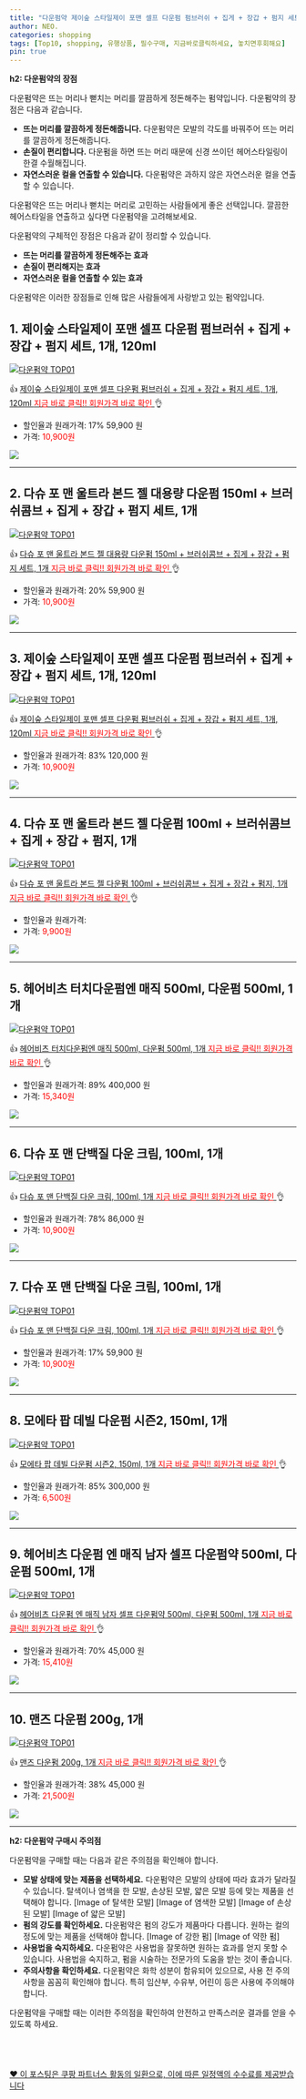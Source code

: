 ```yaml
---
title: "다운펌약 제이숲 스타일제이 포맨 셀프 다운펌 펌브러쉬 + 집게 + 장갑 + 펌지 세트, 1개, 120ml 필수 필요 추천 제품 비교 최저 가격 비교 장점 구매 후기 구매평"
author: NEO.
categories: shopping
tags: [Top10, shopping, 유행상품, 필수구매, 지금바로클릭하세요, 놓치면후회해요]
pin: true
---
```

**h2: 다운펌약의 장점**

다운펌약은 뜨는 머리나 뻗치는 머리를 깔끔하게 정돈해주는 펌약입니다. 다운펌약의 장점은 다음과 같습니다.

* **뜨는 머리를 깔끔하게 정돈해줍니다.** 다운펌약은 모발의 각도를 바꿔주어 뜨는 머리를 깔끔하게 정돈해줍니다.
* **손질이 편리합니다.** 다운펌을 하면 뜨는 머리 때문에 신경 쓰이던 헤어스타일링이 한결 수월해집니다.
* **자연스러운 컬을 연출할 수 있습니다.** 다운펌약은 과하지 않은 자연스러운 컬을 연출할 수 있습니다.

다운펌약은 뜨는 머리나 뻗치는 머리로 고민하는 사람들에게 좋은 선택입니다. 깔끔한 헤어스타일을 연출하고 싶다면 다운펌약을 고려해보세요.

다운펌약의 구체적인 장점은 다음과 같이 정리할 수 있습니다.

* **뜨는 머리를 깔끔하게 정돈해주는 효과**
* **손질이 편리해지는 효과**
* **자연스러운 컬을 연출할 수 있는 효과**

다운펌약은 이러한 장점들로 인해 많은 사람들에게 사랑받고 있는 펌약입니다.

   

## 1. 제이숲 스타일제이 포맨 셀프 다운펌 펌브러쉬 + 집게 + 장갑 + 펌지 세트, 1개, 120ml

[![다운펌약 TOP01](https://thumbnail8.coupangcdn.com/thumbnails/remote/490x490ex/image/retail/images/1912222989115697-8e3f0cd1-f4ab-4dda-8ec5-0b70becfe83e.jpg)](https://link.coupang.com/re/AFFSDP?lptag=AF3617701&subid=GithubCoopas&pageKey=6429780502&traceid=V0-153&itemId=13871220493&vendorItemId=81121091247)


👍 [제이숲 스타일제이 포맨 셀프 다운펌 펌브러쉬 + 집게 + 장갑 + 펌지 세트, 1개, 120ml <font color=red> 지금 바로 클릭!! 회원가격 바로 확인 </font> ](https://link.coupang.com/re/AFFSDP?lptag=AF3617701&subid=GithubCoopas&pageKey=6429780502&traceid=V0-153&itemId=13871220493&vendorItemId=81121091247) 👌 


- 할인율과 원래가격: 17%  59,900   원
- 가격: <span style='color:red'>10,900원</span>

[![](/discount_price.png)](https://link.coupang.com/re/AFFSDP?lptag=AF3617701&subid=GithubCoopas&pageKey=6429780502&traceid=V0-153&itemId=13871220493&vendorItemId=81121091247)

---


   

## 2. 다슈 포 맨 울트라 본드 젤 대용량 다운펌 150ml + 브러쉬콤브 + 집게 + 장갑 + 펌지 세트, 1개

[![다운펌약 TOP01](https://thumbnail8.coupangcdn.com/thumbnails/remote/490x490ex/image/retail/images/1000141881235220-9be69e21-ba07-43d3-9066-3677572911aa.jpg)](https://link.coupang.com/re/AFFSDP?lptag=AF3617701&subid=GithubCoopas&pageKey=56444440&traceid=V0-153&itemId=14418052100&vendorItemId=81661940347)


👍 [다슈 포 맨 울트라 본드 젤 대용량 다운펌 150ml + 브러쉬콤브 + 집게 + 장갑 + 펌지 세트, 1개 <font color=red> 지금 바로 클릭!! 회원가격 바로 확인 </font> ](https://link.coupang.com/re/AFFSDP?lptag=AF3617701&subid=GithubCoopas&pageKey=56444440&traceid=V0-153&itemId=14418052100&vendorItemId=81661940347) 👌 


- 할인율과 원래가격: 20%  59,900   원
- 가격: <span style='color:red'>10,900원</span>

[![](/discount_price.png)](https://link.coupang.com/re/AFFSDP?lptag=AF3617701&subid=GithubCoopas&pageKey=56444440&traceid=V0-153&itemId=14418052100&vendorItemId=81661940347)

---


   

## 3. 제이숲 스타일제이 포맨 셀프 다운펌 펌브러쉬 + 집게 + 장갑 + 펌지 세트, 1개, 120ml

[![다운펌약 TOP01](https://thumbnail8.coupangcdn.com/thumbnails/remote/490x490ex/image/retail/images/1912222989115697-8e3f0cd1-f4ab-4dda-8ec5-0b70becfe83e.jpg)](https://link.coupang.com/re/AFFSDP?lptag=AF3617701&subid=GithubCoopas&pageKey=6429780502&traceid=V0-153&itemId=13871220493&vendorItemId=81121091247)


👍 [제이숲 스타일제이 포맨 셀프 다운펌 펌브러쉬 + 집게 + 장갑 + 펌지 세트, 1개, 120ml <font color=red> 지금 바로 클릭!! 회원가격 바로 확인 </font> ](https://link.coupang.com/re/AFFSDP?lptag=AF3617701&subid=GithubCoopas&pageKey=6429780502&traceid=V0-153&itemId=13871220493&vendorItemId=81121091247) 👌 


- 할인율과 원래가격: 83%  120,000   원
- 가격: <span style='color:red'>10,900원</span>

[![](/discount_price.png)](https://link.coupang.com/re/AFFSDP?lptag=AF3617701&subid=GithubCoopas&pageKey=6429780502&traceid=V0-153&itemId=13871220493&vendorItemId=81121091247)

---


   

## 4. 다슈 포 맨 울트라 본드 젤 다운펌 100ml + 브러쉬콤브 + 집게 + 장갑 + 펌지, 1개

[![다운펌약 TOP01](https://thumbnail6.coupangcdn.com/thumbnails/remote/490x490ex/image/retail/images/14440996412329653-6fa59e04-ae0c-4b6f-bf9e-14290cb78537.jpg)](https://link.coupang.com/re/AFFSDP?lptag=AF3617701&subid=GithubCoopas&pageKey=56444440&traceid=V0-153&itemId=195324186&vendorItemId=3465142796)


👍 [다슈 포 맨 울트라 본드 젤 다운펌 100ml + 브러쉬콤브 + 집게 + 장갑 + 펌지, 1개 <font color=red> 지금 바로 클릭!! 회원가격 바로 확인 </font> ](https://link.coupang.com/re/AFFSDP?lptag=AF3617701&subid=GithubCoopas&pageKey=56444440&traceid=V0-153&itemId=195324186&vendorItemId=3465142796) 👌 


- 할인율과 원래가격: 
- 가격: <span style='color:red'>9,900원</span>

[![](/discount_price.png)](https://link.coupang.com/re/AFFSDP?lptag=AF3617701&subid=GithubCoopas&pageKey=56444440&traceid=V0-153&itemId=195324186&vendorItemId=3465142796)

---


   

## 5. 헤어비츠 터치다운펌엔 매직 500ml, 다운펌 500ml, 1개

[![다운펌약 TOP01](https://thumbnail8.coupangcdn.com/thumbnails/remote/490x490ex/image/vendor_inventory/7de5/7d8d5b7c1fbdf91627321b17b3d02bc93abe82ec5a18cb910316e27e9db4.jpg)](https://link.coupang.com/re/AFFSDP?lptag=AF3617701&subid=GithubCoopas&pageKey=5044709635&traceid=V0-153&itemId=6794487334&vendorItemId=85018189272)


👍 [헤어비츠 터치다운펌엔 매직 500ml, 다운펌 500ml, 1개 <font color=red> 지금 바로 클릭!! 회원가격 바로 확인 </font> ](https://link.coupang.com/re/AFFSDP?lptag=AF3617701&subid=GithubCoopas&pageKey=5044709635&traceid=V0-153&itemId=6794487334&vendorItemId=85018189272) 👌 


- 할인율과 원래가격: 89%  400,000   원
- 가격: <span style='color:red'>15,340원</span>

[![](/discount_price.png)](https://link.coupang.com/re/AFFSDP?lptag=AF3617701&subid=GithubCoopas&pageKey=5044709635&traceid=V0-153&itemId=6794487334&vendorItemId=85018189272)

---


   

## 6. 다슈 포 맨 단백질 다운 크림, 100ml, 1개

[![다운펌약 TOP01](https://thumbnail9.coupangcdn.com/thumbnails/remote/490x490ex/image/retail/images/2023/04/13/15/9/b8b5fa46-e2f1-42ae-9aab-c994ba5f8862.jpg)](https://link.coupang.com/re/AFFSDP?lptag=AF3617701&subid=GithubCoopas&pageKey=7265942417&traceid=V0-153&itemId=18518586766&vendorItemId=85657290963)


👍 [다슈 포 맨 단백질 다운 크림, 100ml, 1개 <font color=red> 지금 바로 클릭!! 회원가격 바로 확인 </font> ](https://link.coupang.com/re/AFFSDP?lptag=AF3617701&subid=GithubCoopas&pageKey=7265942417&traceid=V0-153&itemId=18518586766&vendorItemId=85657290963) 👌 


- 할인율과 원래가격: 78%  86,000   원
- 가격: <span style='color:red'>10,900원</span>

[![](/discount_price.png)](https://link.coupang.com/re/AFFSDP?lptag=AF3617701&subid=GithubCoopas&pageKey=7265942417&traceid=V0-153&itemId=18518586766&vendorItemId=85657290963)

---


   

## 7. 다슈 포 맨 단백질 다운 크림, 100ml, 1개

[![다운펌약 TOP01](https://thumbnail9.coupangcdn.com/thumbnails/remote/490x490ex/image/retail/images/2023/04/13/15/9/b8b5fa46-e2f1-42ae-9aab-c994ba5f8862.jpg)](https://link.coupang.com/re/AFFSDP?lptag=AF3617701&subid=GithubCoopas&pageKey=7265942417&traceid=V0-153&itemId=18518586766&vendorItemId=85657290963)


👍 [다슈 포 맨 단백질 다운 크림, 100ml, 1개 <font color=red> 지금 바로 클릭!! 회원가격 바로 확인 </font> ](https://link.coupang.com/re/AFFSDP?lptag=AF3617701&subid=GithubCoopas&pageKey=7265942417&traceid=V0-153&itemId=18518586766&vendorItemId=85657290963) 👌 


- 할인율과 원래가격: 17%  59,900   원
- 가격: <span style='color:red'>10,900원</span>

[![](/discount_price.png)](https://link.coupang.com/re/AFFSDP?lptag=AF3617701&subid=GithubCoopas&pageKey=7265942417&traceid=V0-153&itemId=18518586766&vendorItemId=85657290963)

---


   

## 8. 모에타 팝 데빌 다운펌 시즌2, 150ml, 1개

[![다운펌약 TOP01](https://thumbnail6.coupangcdn.com/thumbnails/remote/490x490ex/image/retail/images/2021/04/13/15/4/600f7c63-de21-47cf-ba8b-a17d008efadb.jpg)](https://link.coupang.com/re/AFFSDP?lptag=AF3617701&subid=GithubCoopas&pageKey=5341541870&traceid=V0-153&itemId=7831324647&vendorItemId=75121145716)


👍 [모에타 팝 데빌 다운펌 시즌2, 150ml, 1개 <font color=red> 지금 바로 클릭!! 회원가격 바로 확인 </font> ](https://link.coupang.com/re/AFFSDP?lptag=AF3617701&subid=GithubCoopas&pageKey=5341541870&traceid=V0-153&itemId=7831324647&vendorItemId=75121145716) 👌 


- 할인율과 원래가격: 85%  300,000   원
- 가격: <span style='color:red'>6,500원</span>

[![](/discount_price.png)](https://link.coupang.com/re/AFFSDP?lptag=AF3617701&subid=GithubCoopas&pageKey=5341541870&traceid=V0-153&itemId=7831324647&vendorItemId=75121145716)

---


   

## 9. 헤어비츠 다운펌 엔 매직 남자 셀프 다운펌약 500ml, 다운펌 500ml, 1개

[![다운펌약 TOP01](https://thumbnail9.coupangcdn.com/thumbnails/remote/490x490ex/image/vendor_inventory/1119/c2aa0ec182d7eed7a69e7e1e1b92c1d10d849d4ba87b66f15ab897927cdf.jpg)](https://link.coupang.com/re/AFFSDP?lptag=AF3617701&subid=GithubCoopas&pageKey=7485572003&traceid=V0-153&itemId=19563670318&vendorItemId=74087199300)


👍 [헤어비츠 다운펌 엔 매직 남자 셀프 다운펌약 500ml, 다운펌 500ml, 1개 <font color=red> 지금 바로 클릭!! 회원가격 바로 확인 </font> ](https://link.coupang.com/re/AFFSDP?lptag=AF3617701&subid=GithubCoopas&pageKey=7485572003&traceid=V0-153&itemId=19563670318&vendorItemId=74087199300) 👌 


- 할인율과 원래가격: 70%  45,000   원
- 가격: <span style='color:red'>15,410원</span>

[![](/discount_price.png)](https://link.coupang.com/re/AFFSDP?lptag=AF3617701&subid=GithubCoopas&pageKey=7485572003&traceid=V0-153&itemId=19563670318&vendorItemId=74087199300)

---


   

## 10. 맨즈 다운펌 200g, 1개

[![다운펌약 TOP01](https://thumbnail6.coupangcdn.com/thumbnails/remote/490x490ex/image/vendor_inventory/51ec/6ea8131fcf75d3239485a0a9edee05c4eb6c46c7e17aa726084a55620441.jpg)](https://link.coupang.com/re/AFFSDP?lptag=AF3617701&subid=GithubCoopas&pageKey=6400671602&traceid=V0-153&itemId=13683626861&vendorItemId=84836017720)


👍 [맨즈 다운펌 200g, 1개 <font color=red> 지금 바로 클릭!! 회원가격 바로 확인 </font> ](https://link.coupang.com/re/AFFSDP?lptag=AF3617701&subid=GithubCoopas&pageKey=6400671602&traceid=V0-153&itemId=13683626861&vendorItemId=84836017720) 👌 


- 할인율과 원래가격: 38%  45,000   원
- 가격: <span style='color:red'>21,500원</span>

[![](/discount_price.png)](https://link.coupang.com/re/AFFSDP?lptag=AF3617701&subid=GithubCoopas&pageKey=6400671602&traceid=V0-153&itemId=13683626861&vendorItemId=84836017720)

---
**h2: 다운펌약 구매시 주의점**

다운펌약을 구매할 때는 다음과 같은 주의점을 확인해야 합니다.

* **모발 상태에 맞는 제품을 선택하세요.** 다운펌약은 모발의 상태에 따라 효과가 달라질 수 있습니다. 탈색이나 염색을 한 모발, 손상된 모발, 얇은 모발 등에 맞는 제품을 선택해야 합니다.
[Image of 탈색한 모발]
[Image of 염색한 모발]
[Image of 손상된 모발]
[Image of 얇은 모발]
* **펌의 강도를 확인하세요.** 다운펌약은 펌의 강도가 제품마다 다릅니다. 원하는 컬의 정도에 맞는 제품을 선택해야 합니다.
[Image of 강한 펌]
[Image of 약한 펌]
* **사용법을 숙지하세요.** 다운펌약은 사용법을 잘못하면 원하는 효과를 얻지 못할 수 있습니다. 사용법을 숙지하고, 펌을 시술하는 전문가의 도움을 받는 것이 좋습니다.
* **주의사항을 확인하세요.** 다운펌약은 화학 성분이 함유되어 있으므로, 사용 전 주의 사항을 꼼꼼히 확인해야 합니다. 특히 임산부, 수유부, 어린이 등은 사용에 주의해야 합니다.

다운펌약을 구매할 때는 이러한 주의점을 확인하여 안전하고 만족스러운 결과를 얻을 수 있도록 하세요.<br><br><br><br><br> [ ❤  이 포스팅은 쿠팡 파트너스 활동의 일환으로, 이에 따른 일정액의 수수료를 제공받습니다](https://link.coupang.com/a/bcEFyh)
